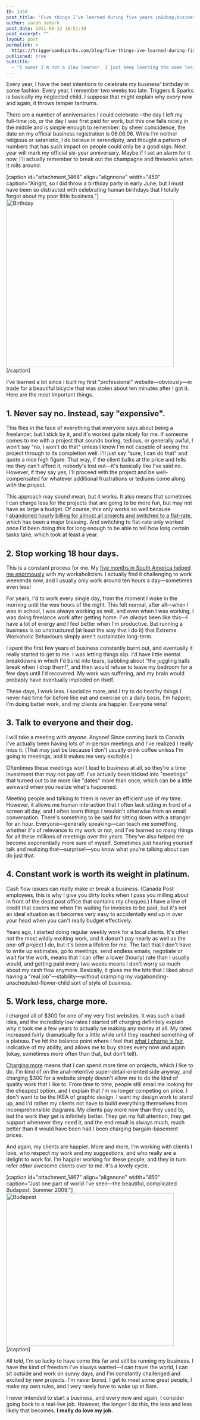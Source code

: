 ```yaml
---
ID: 1459
post_title: 'Five things I’ve learned during five years in&nbsp;business'
author: sarah semark
post_date: 2011-06-22 16:51:30
post_excerpt: ""
layout: post
permalink: >
  https://triggersandsparks.com/blog/five-things-ive-learned-during-five-years-in-business/
published: true
Subtitle:
  - "I swear I'm not a slow learner. I just keep learning the same lessons over and over again."
---
```

Every year, I have the best intentions to celebrate my business' birthday in some fashion. Every year, I remember two weeks too late. Triggers &amp; Sparks is basically my neglected child. I suppose that might explain why every now and again, it throws temper tantrums.

There are a number of anniversaries I could celebrate—the day I left my full-time job, or the day I was first paid for work, but this one falls nicely in the middle and is simple enough to remember: by sheer coincidence, the date on my official business registration is 06.06.06. While I'm neither religious or satanistic, I do believe in serendipity, and thought a pattern of numbers that has such impact on people could only be a good sign. Next year will mark my official six-year anniversary. Maybe if I set an alarm for it now, I'll actually remember to break out the champagne and fireworks when it rolls around.

[caption id="attachment_1468" align="alignnone" width="450" caption="Alright, so I did throw a birthday party in early June, but I must have been so distracted with celebrating human birthdays that I totally forgot about my poor little business."]<a href="http://triggersandsparks.com/wp-content/uploads/2011/06/birthday.jpg"><img class="size-medium wp-image-1468 " title="birthday" src="http://triggersandsparks.com/wp-content/uploads/2011/06/birthday-500x500.jpg" alt="Birthday" width="450" height="450" /></a>[/caption]

I've learned a lot since I built my first "professional" website—obviously—in trade for a beautiful bicycle that was stolen about ten minutes after I got it. Here are the most important things.
<h2>1. Never say no. Instead, say "expensive".</h2>
This flies in the face of everything that everyone says about being a freelancer, but I stick by it, and it's worked quite nicely for me. If someone comes to me with a project that sounds boring, tedious, or generally awful, I won't say "no, I won't do that" unless I know I'm not capable of seeing the project through to its completion well. I'll just say "sure, I can do that" and quote a nice high figure. That way, if the client balks at the price and tells me they can't afford it, nobody's lost out—it's basically like I've said no. However, if they say yes, I'll proceed with the project and be well-compensated for whatever additional frustrations or tediums come along with the project.

This approach may sound mean, but it works. It also means that sometimes I can charge less for the projects that are going to be more fun, but may not have as large a budget. Of course, this only works so well because I <a title="Making every hour count (or how to stop counting)" href="http://triggersandsparks.com/blog/making-every-hour-count-or-how-to-stop-counting/">abandoned hourly billing for almost all projects and switched to a flat-rate</a>, which has been a major blessing. And switching to flat-rate only worked once I'd been doing this for long enough to be able to tell how long certain tasks take, which took at least a year.
<h2>2. Stop working 18 hour days.</h2>
This is a constant process for me. My <a title="Saying goodbye to South America" href="http://triggersandsparks.com/blog/saying-goodbye-to-south-america/">five months in South America helped me enormously</a> with my workaholicism. I actually find it challenging to work weekends now, and I usually only work around ten hours a day—sometimes even less!

For years, I'd to work every single day, from the moment I woke in the morning until the wee hours of the night. This felt normal, after all—when I was in school, I was always working as well, and even when I was working, I was doing freelance work after getting home. I've <em>always </em>been like this—I have a lot of energy and I feel better when I'm productive. But running a business is so unstructured (at least the way that I do it) that Extreme Workaholic Behaviours simply aren't sustainable long-term.

I spent the first few years of business constantly burnt out, and eventually it really started to get to me. I was letting things slip. I'd have little mental breakdowns in which I'd burst into tears, babbling about "the juggling balls break when I drop them!", and then would refuse to leave my bedroom for a few days until I'd recovered. My work was suffering, and my brain would probably have eventually imploded on itself.

These days, I work less. I socialize more, and I try to do healthy things I never had time for before like eat and exercise on a daily basis. I'm happier, I'm doing better work, and my clients are happier. Everyone wins!
<h2>3. Talk to everyone and their dog.</h2>
I will take a meeting with <em>anyone</em>. Anyone! Since coming back to Canada I've actually been having lots of in-person meetings and I've realized I really miss it. (That may just be because I don't usually drink coffee unless I'm going to meetings, and it makes me very excitable.)

Oftentimes these meetings won't lead to business at all, so they're a time investment that may not pay off. I've actually been tricked into "meetings" that turned out to be more like "dates" more than once, which can be a little awkward when you realize what's happened.

Meeting people and talking to them is never an efficient use of my time. However, it allows me human interaction that I often lack sitting in front of a screen all day, and I often learn things I wouldn't otherwise from an email conversation. There's something to be said for sitting down with a stranger for an hour. Everyone—generally speaking—can teach me something, whether it's of relevance to my work or not, and I've learned so many things for all these millions of meetings over the years. They've also helped me become exponentially more sure of myself. Sometimes just hearing yourself talk and realizing that—surprise!—you know what you're talking about can do just that.
<h2>4. Constant work is worth its weight in platinum.</h2>
Cash flow issues can really make or break a business. (Canada Post employees, this is why I give you dirty looks when I pass you milling about in front of the dead post office that contains my cheques.) I have a line of credit that covers me when I'm waiting for invoices to be paid, but it's not an ideal situation as it becomes very easy to accidentally end up in over your head when you can't really budget effectively.

Years ago, I started doing regular weekly work for a local clients. It's often not the most wildly exciting work, and it doesn't pay nearly as well as the one-off project I do, but it's been a lifeline for me. The fact that I don't have to write up estimates, go to meetings, send endless emails, negotiate or wait for the work, means that I can offer a lower (hourly) rate than I usually would, and getting paid every two weeks means I don't worry so much about my cash flow anymore. Basically, it gives me the bits that I liked about having a "real job"—stability—without cramping my vagabonding-unscheduled-flower-child sort of style of business.
<h2>5. Work less, charge more.</h2>
I charged all of $300 for one of my very first websites. It was <em>such</em> a bad idea, and the incredibly low rates I started off charging definitely explain why it took me a few years to actually be making any money at all. My rates increased fairly dramatically for a little while until they reached something of a plateau. I've hit the balance point where I feel that <a title="In which love bests money" href="http://triggersandsparks.com/blog/transmissions-from-south-america-numero-cinco-in-which-love-bests-money/">what I charge is fair</a>, indicative of my ability, and allows me to buy shoes every now and again (okay, sometimes more often than that, but don't tell).

<a title="Why you can’t call me cheap (anymore)" href="http://triggersandsparks.com/blog/why-you-cant-call-me-cheap-anymore/">Charging more</a> means that I can spend more time on projects, which I like to do. I'm kind of on the anal-retentive super-detail-oriented side anyway, and charging $300 for a website simply doesn't allow me to do the kind of quality work that I like to. From time to time, people still email me looking for the cheapest option, and I explain that I'm no longer competing on price. I don't want to be the IKEA of graphic design. I want my design work to stand up, and I'd rather my clients not have to build everything themselves from incomprehensible diagrams. My clients pay more now than they used to, but the work they get is infinitely better. They get my full attention, they get support whenever they need it, and the end result is always much, much better than it would have been had I been charging bargain-basement prices.

And again, my clients are happier. More and more, I'm working with clients I love, who respect my work and my suggestions, and who really are a delight to work for. I'm happier working for these people, and they in turn refer <em>other</em> awesome clients over to me. It's a lovely cycle.

[caption id="attachment_1467" align="alignnone" width="450" caption="Just one part of world I&#39;ve seen—the beautiful, complicated Budapest. Summer 2009."]<a href="http://triggersandsparks.com/wp-content/uploads/2011/06/budapest.jpg"><img class="size-medium wp-image-1467 " title="budapest" src="http://triggersandsparks.com/wp-content/uploads/2011/06/budapest-500x455.jpg" alt="Budapest" width="450" height="410" /></a>[/caption]

All told, I'm so lucky to have come this far and still be running my business. I have the kind of freedom I've always wanted—I can travel the world, I can sit outside and work on sunny days, and I'm constantly challenged and excited by new projects. I'm never bored, I get to meet some great people, I make my own rules, and I very rarely have to wake up at 8am.

I never intended to start a business, and every now and again, I consider going back to a real-live job. However, the longer I do this, the less and less likely that becomes. <strong>I really do love my job. </strong>